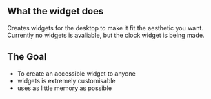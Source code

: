 <h2>What the widget does</h2>
<p>Creates widgets for the desktop to make it fit the aesthetic you want. 
  Currently no widgets is avaliable, but the clock widget is being made.</p>

<h2>The Goal</h2>
<ul>
<li>To create an accessible widget to anyone</li>
<li>widgets is extremely customisable</li>
<li>uses as little memory as possible</li>
</ul>

